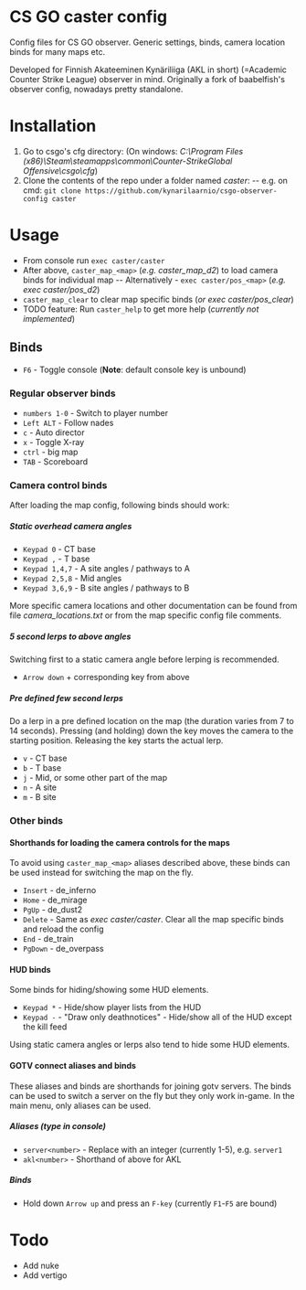 CS GO caster config
===================

Config files for CS GO observer. Generic settings, binds, camera location binds for many maps etc.

Developed for Finnish Akateeminen Kynäriliiga (AKL in short) (=Academic Counter Strike League) observer in mind.
Originally a fork of baabelfish's observer config, nowadays pretty standalone.

# Installation
1. Go to csgo's cfg directory:  (On windows: *C:\Program Files (x86)\Steam\steamapps\common\Counter-StrikeGlobal Offensive\csgo\cfg*)
2. Clone the contents of the repo under a folder named *caster*:
-- e.g. on cmd: `git clone https://github.com/kynarilaarnio/csgo-observer-config caster`

# Usage
- From console run `exec caster/caster`
- After above, `caster_map_<map>` (*e.g. caster_map_d2*) to load camera binds for individual map
-- Alternatively - `exec caster/pos_<map>` (*e.g. exec caster/pos_d2*)
- `caster_map_clear` to clear map specific binds (*or exec caster/pos_clear*)
- TODO feature: Run `caster_help` to get more help (*currently not implemented*)


## Binds

- `F6` - Toggle console (**Note**: default console key is unbound)

### Regular observer binds
- `numbers 1-0` - Switch to player number
- `Left ALT` - Follow nades
- `c` - Auto director
- `x` - Toggle X-ray
- `ctrl` - big map
- `TAB` - Scoreboard

### Camera control binds

After loading the map config, following binds should work:

##### Static overhead camera angles

- `Keypad 0` - CT base
- `Keypad ,` - T base
- `Keypad 1,4,7` - A site angles / pathways to A
- `Keypad 2,5,8` - Mid angles
- `Keypad 3,6,9` - B site angles / pathways to B

More specific camera locations and other documentation can be found from 
file *camera_locations.txt* or from the map specific config file comments.

##### 5 second lerps to above angles
Switching first to a static camera angle before lerping is recommended.
- `Arrow down` + corresponding key from above

##### Pre defined few second lerps
Do a lerp in a pre defined location on the map (the duration varies from 7 to 14 seconds).
Pressing (and holding) down the key moves the camera to the starting position. Releasing the key starts the actual lerp.
- `v` - CT base
- `b` - T base
- `j` - Mid, or some other part of the map
- `n` - A site
- `m` - B site

### Other binds

#### Shorthands for loading the camera controls for the maps

To avoid using `caster_map_<map>` aliases described above, these binds can be used instead for switching the map on the fly.

- `Insert` - de_inferno
- `Home` - de_mirage
- `PgUp` - de_dust2
- `Delete` - Same as *exec caster/caster*. Clear all the map specific binds and reload the config
- `End` - de_train
- `PgDown` - de_overpass

#### HUD binds
Some binds for hiding/showing some HUD elements.

- `Keypad *` - Hide/show player lists from the HUD
- `Keypad -` - "Draw only deathnotices" - Hide/show all of the HUD except the kill feed

Using static camera angles or lerps also tend to hide some HUD elements. 

#### GOTV connect aliases and binds
These aliases and binds are shorthands for joining gotv servers.
The binds can be used to switch a server on the fly but they only work in-game. In the main menu, only aliases can be used.

##### Aliases (type in console)
- `server<number>` - Replace <number> with an integer (currently 1-5), e.g. `server1`
- `akl<number>` - Shorthand of above for AKL

##### Binds
- Hold down `Arrow up` and press an `F-key` (currently `F1`-`F5` are bound)


# Todo
- Add nuke
- Add vertigo

